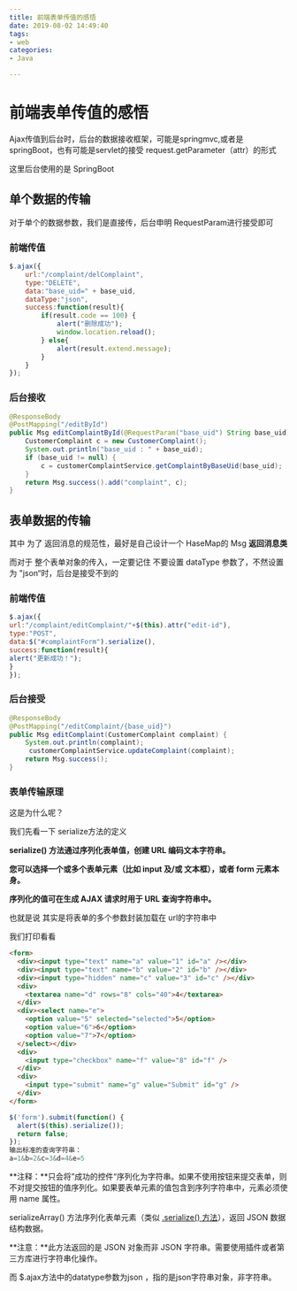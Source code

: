 ```yaml
---
title: 前端表单传值的感悟
date: 2019-08-02 14:49:40
tags:
- web
categories:
- Java

---
```




# 前端表单传值的感悟

Ajax传值到后台时，后台的数据接收框架，可能是springmvc,或者是springBoot，也有可能是servlet的接受 request.getParameter（attr）的形式

这里后台使用的是 SpringBoot 

<!--more-->

## 单个数据的传输

对于单个的数据参数，我们是直接传，后台申明 RequestParam进行接受即可

### 前端传值

```javascript
$.ajax({
    url:"/complaint/delComplaint",
    type:"DELETE",
    data:"base_uid=" + base_uid,
    dataType:"json",
    success:function(result){
        if(result.code == 100) {
            alert("删除成功");
            window.location.reload();
        } else{
            alert(result.extend.message);
        }
    }
});
```

### 后台接收

```java
@ResponseBody
@PostMapping("/editById")
public Msg editComplaintById(@RequestParam("base_uid") String base_uid) {
    CustomerComplaint c = new CustomerComplaint();
    System.out.println("base_uid : " + base_uid);
    if (base_uid != null) {
        c = customerComplaintService.getComplaintByBaseUid(base_uid);
    }
    return Msg.success().add("complaint", c);
}
```

## 表单数据的传输

其中 为了 返回消息的规范性，最好是自己设计一个 HaseMap的 Msg **返回消息类**

而对于 整个表单对象的传入，一定要记住 不要设置 dataType 参数了，不然设置为 "json“时，后台是接受不到的

### 前端传值

```javascript
$.ajax({
url:"/complaint/editComplaint/"+$(this).attr("edit-id"),
type:"POST",
data:$("#complaintForm").serialize(),
success:function(result){
alert("更新成功！");
}
});
```

### 后台接受

```java
@ResponseBody
@PostMapping("/editComplaint/{base_uid}")
public Msg editComplaint(CustomerComplaint complaint) {
    System.out.println(complaint);
     customerComplaintService.updateComplaint(complaint);
    return Msg.success();
}
```

### 表单传输原理

这是为什么呢？

我们先看一下 serialize方法的定义

**serialize() 方法通过序列化表单值，创建 URL 编码文本字符串。**

**您可以选择一个或多个表单元素（比如 input 及/或 文本框），或者 form 元素本身。**

**序列化的值可在生成 AJAX 请求时用于 URL 查询字符串中。**

也就是说 其实是将表单的多个参数封装加载在 url的字符串中

我们打印看看

```html
<form>
  <div><input type="text" name="a" value="1" id="a" /></div>
  <div><input type="text" name="b" value="2" id="b" /></div>
  <div><input type="hidden" name="c" value="3" id="c" /></div>
  <div>
    <textarea name="d" rows="8" cols="40">4</textarea>
  </div>
  <div><select name="e">
    <option value="5" selected="selected">5</option>
    <option value="6">6</option>
    <option value="7">7</option>
  </select></div>
  <div>
    <input type="checkbox" name="f" value="8" id="f" />
  </div>
  <div>
    <input type="submit" name="g" value="Submit" id="g" />
  </div>
</form>
```

```javascript
$('form').submit(function() {
  alert($(this).serialize());
  return false;
});
输出标准的查询字符串：
a=1&b=2&c=3&d=4&e=5
```

**注释：**只会将”成功的控件“序列化为字符串。如果不使用按钮来提交表单，则不对提交按钮的值序列化。如果要表单元素的值包含到序列字符串中，元素必须使用 name 属性。



serializeArray() 方法序列化表单元素（类似 [.serialize() 方法](http://www.w3school.com.cn/jquery/ajax_serialize.asp)），返回 JSON 数据结构数据。

**注意：**此方法返回的是 JSON 对象而非 JSON 字符串。需要使用插件或者第三方库进行字符串化操作。



而 $.ajax方法中的datatype参数为json ，指的是json字符串对象，非字符串。